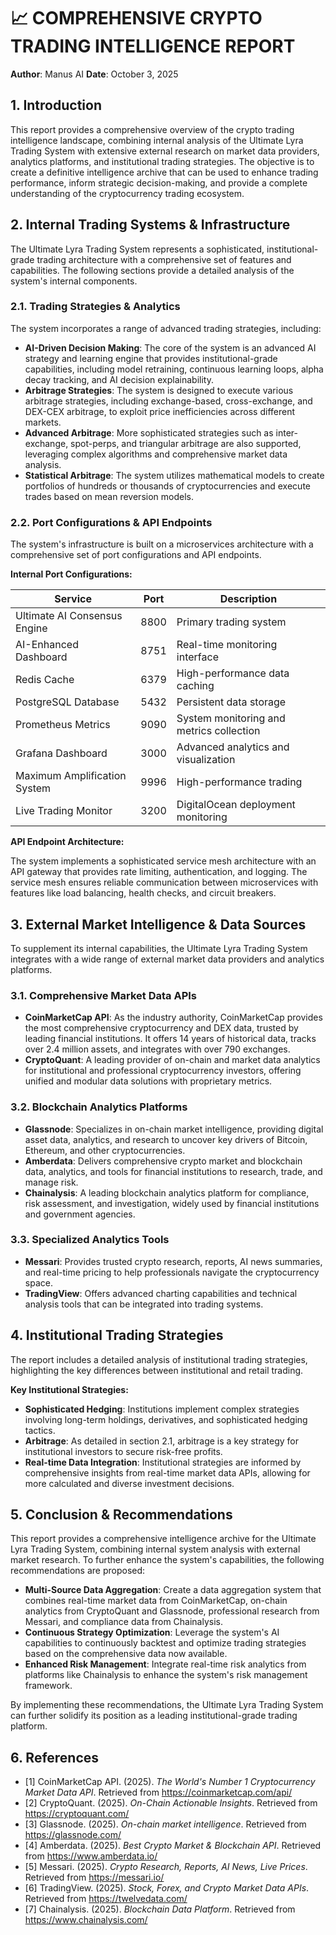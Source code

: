 # 📈 COMPREHENSIVE CRYPTO TRADING INTELLIGENCE REPORT

**Author**: Manus AI
**Date**: October 3, 2025

## 1. Introduction

This report provides a comprehensive overview of the crypto trading intelligence landscape, combining internal analysis of the Ultimate Lyra Trading System with extensive external research on market data providers, analytics platforms, and institutional trading strategies. The objective is to create a definitive intelligence archive that can be used to enhance trading performance, inform strategic decision-making, and provide a complete understanding of the cryptocurrency trading ecosystem.

## 2. Internal Trading Systems & Infrastructure

The Ultimate Lyra Trading System represents a sophisticated, institutional-grade trading architecture with a comprehensive set of features and capabilities. The following sections provide a detailed analysis of the system's internal components.

### 2.1. Trading Strategies & Analytics

The system incorporates a range of advanced trading strategies, including:

- **AI-Driven Decision Making**: The core of the system is an advanced AI strategy and learning engine that provides institutional-grade capabilities, including model retraining, continuous learning loops, alpha decay tracking, and AI decision explainability.
- **Arbitrage Strategies**: The system is designed to execute various arbitrage strategies, including exchange-based, cross-exchange, and DEX-CEX arbitrage, to exploit price inefficiencies across different markets.
- **Advanced Arbitrage**: More sophisticated strategies such as inter-exchange, spot-perps, and triangular arbitrage are also supported, leveraging complex algorithms and comprehensive market data analysis.
- **Statistical Arbitrage**: The system utilizes mathematical models to create portfolios of hundreds or thousands of cryptocurrencies and execute trades based on mean reversion models.

### 2.2. Port Configurations & API Endpoints

The system's infrastructure is built on a microservices architecture with a comprehensive set of port configurations and API endpoints.

**Internal Port Configurations:**

| Service                      | Port | Description                                      |
| ---------------------------- | ---- | ------------------------------------------------ |
| Ultimate AI Consensus Engine | 8800 | Primary trading system                           |
| AI-Enhanced Dashboard        | 8751 | Real-time monitoring interface                   |
| Redis Cache                  | 6379 | High-performance data caching                    |
| PostgreSQL Database          | 5432 | Persistent data storage                          |
| Prometheus Metrics           | 9090 | System monitoring and metrics collection         |
| Grafana Dashboard            | 3000 | Advanced analytics and visualization             |
| Maximum Amplification System | 9996 | High-performance trading                         |
| Live Trading Monitor         | 3200 | DigitalOcean deployment monitoring               |

**API Endpoint Architecture:**

The system implements a sophisticated service mesh architecture with an API gateway that provides rate limiting, authentication, and logging. The service mesh ensures reliable communication between microservices with features like load balancing, health checks, and circuit breakers.

## 3. External Market Intelligence & Data Sources

To supplement its internal capabilities, the Ultimate Lyra Trading System integrates with a wide range of external market data providers and analytics platforms.

### 3.1. Comprehensive Market Data APIs

- **CoinMarketCap API**: As the industry authority, CoinMarketCap provides the most comprehensive cryptocurrency and DEX data, trusted by leading financial institutions. It offers 14 years of historical data, tracks over 2.4 million assets, and integrates with over 790 exchanges.
- **CryptoQuant**: A leading provider of on-chain and market data analytics for institutional and professional cryptocurrency investors, offering unified and modular data solutions with proprietary metrics.

### 3.2. Blockchain Analytics Platforms

- **Glassnode**: Specializes in on-chain market intelligence, providing digital asset data, analytics, and research to uncover key drivers of Bitcoin, Ethereum, and other cryptocurrencies.
- **Amberdata**: Delivers comprehensive crypto market and blockchain data, analytics, and tools for financial institutions to research, trade, and manage risk.
- **Chainalysis**: A leading blockchain analytics platform for compliance, risk assessment, and investigation, widely used by financial institutions and government agencies.

### 3.3. Specialized Analytics Tools

- **Messari**: Provides trusted crypto research, reports, AI news summaries, and real-time pricing to help professionals navigate the cryptocurrency space.
- **TradingView**: Offers advanced charting capabilities and technical analysis tools that can be integrated into trading systems.

## 4. Institutional Trading Strategies

The report includes a detailed analysis of institutional trading strategies, highlighting the key differences between institutional and retail trading.

**Key Institutional Strategies:**

- **Sophisticated Hedging**: Institutions implement complex strategies involving long-term holdings, derivatives, and sophisticated hedging tactics.
- **Arbitrage**: As detailed in section 2.1, arbitrage is a key strategy for institutional investors to secure risk-free profits.
- **Real-time Data Integration**: Institutional strategies are informed by comprehensive insights from real-time market data APIs, allowing for more calculated and diverse investment decisions.

## 5. Conclusion & Recommendations

This report provides a comprehensive intelligence archive for the Ultimate Lyra Trading System, combining internal system analysis with external market research. To further enhance the system's capabilities, the following recommendations are proposed:

- **Multi-Source Data Aggregation**: Create a data aggregation system that combines real-time market data from CoinMarketCap, on-chain analytics from CryptoQuant and Glassnode, professional research from Messari, and compliance data from Chainalysis.
- **Continuous Strategy Optimization**: Leverage the system's AI capabilities to continuously backtest and optimize trading strategies based on the comprehensive data now available.
- **Enhanced Risk Management**: Integrate real-time risk analytics from platforms like Chainalysis to enhance the system's risk management framework.

By implementing these recommendations, the Ultimate Lyra Trading System can further solidify its position as a leading institutional-grade trading platform.

## 6. References

- [1] CoinMarketCap API. (2025). *The World's Number 1 Cryptocurrency Market Data API*. Retrieved from https://coinmarketcap.com/api/
- [2] CryptoQuant. (2025). *On-Chain Actionable Insights*. Retrieved from https://cryptoquant.com/
- [3] Glassnode. (2025). *On-chain market intelligence*. Retrieved from https://glassnode.com/
- [4] Amberdata. (2025). *Best Crypto Market & Blockchain API*. Retrieved from https://www.amberdata.io/
- [5] Messari. (2025). *Crypto Research, Reports, AI News, Live Prices*. Retrieved from https://messari.io/
- [6] TradingView. (2025). *Stock, Forex, and Crypto Market Data APIs*. Retrieved from https://twelvedata.com/
- [7] Chainalysis. (2025). *Blockchain Data Platform*. Retrieved from https://www.chainalysis.com/

